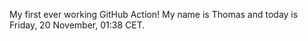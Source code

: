 My first ever working GitHub Action!
My name is Thomas and today is Friday, 20 November, 01:38 CET. 
